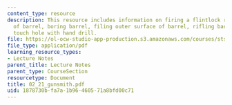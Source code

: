 ```yaml
---
content_type: resource
description: This resource includes information on firing a flintlock rifle, manufacture
  of barrel, boring barrel, filing outer surface of barrel, rifling barrel, and drilling
  touch hole with hand drill.
file: https://ol-ocw-studio-app-production.s3.amazonaws.com/courses/sts-001-technology-in-american-history-spring-2006/1878730bfa7a1b96460571a8bfd00c71_02_21_gunsmith.pdf
file_type: application/pdf
learning_resource_types:
- Lecture Notes
parent_title: Lecture Notes
parent_type: CourseSection
resourcetype: Document
title: 02_21_gunsmith.pdf
uid: 1878730b-fa7a-1b96-4605-71a8bfd00c71
---
```

